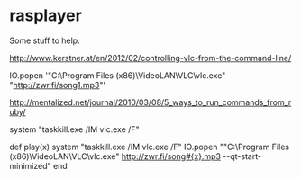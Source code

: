 rasplayer
=========

Some stuff to help:

http://www.kerstner.at/en/2012/02/controlling-vlc-from-the-command-line/

IO.popen '"C:\Program Files (x86)\VideoLAN\VLC\vlc.exe" "http://zwr.fi/song1.mp3"'

http://mentalized.net/journal/2010/03/08/5_ways_to_run_commands_from_ruby/

system "taskkill.exe /IM vlc.exe /F"

def play(x)
  system "taskkill.exe /IM vlc.exe /F"
  IO.popen "\"C:\\Program Files (x86)\\VideoLAN\\VLC\\vlc.exe\" http://zwr.fi/song#{x}.mp3  --qt-start-minimized"
end